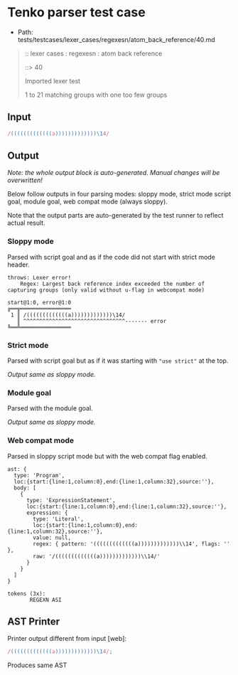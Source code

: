 # Tenko parser test case

- Path: tests/testcases/lexer_cases/regexesn/atom_back_reference/40.md

> :: lexer cases : regexesn : atom back reference
>
> ::> 40
>
> Imported lexer test
>
> 1 to 21 matching groups with one too few groups

## Input

`````js
/(((((((((((((a)))))))))))))\14/
`````

## Output

_Note: the whole output block is auto-generated. Manual changes will be overwritten!_

Below follow outputs in four parsing modes: sloppy mode, strict mode script goal, module goal, web compat mode (always sloppy).

Note that the output parts are auto-generated by the test runner to reflect actual result.

### Sloppy mode

Parsed with script goal and as if the code did not start with strict mode header.

`````
throws: Lexer error!
    Regex: Largest back reference index exceeded the number of capturing groups (only valid without u-flag in webcompat mode)

start@1:0, error@1:0
╔══╦════════════════
 1 ║ /(((((((((((((a)))))))))))))\14/
   ║ ^^^^^^^^^^^^^^^^^^^^^^^^^^^^^^^^------- error
╚══╩════════════════

`````

### Strict mode

Parsed with script goal but as if it was starting with `"use strict"` at the top.

_Output same as sloppy mode._

### Module goal

Parsed with the module goal.

_Output same as sloppy mode._

### Web compat mode

Parsed in sloppy script mode but with the web compat flag enabled.

`````
ast: {
  type: 'Program',
  loc:{start:{line:1,column:0},end:{line:1,column:32},source:''},
  body: [
    {
      type: 'ExpressionStatement',
      loc:{start:{line:1,column:0},end:{line:1,column:32},source:''},
      expression: {
        type: 'Literal',
        loc:{start:{line:1,column:0},end:{line:1,column:32},source:''},
        value: null,
        regex: { pattern: '(((((((((((((a)))))))))))))\\14', flags: '' },
        raw: '/(((((((((((((a)))))))))))))\\14/'
      }
    }
  ]
}

tokens (3x):
       REGEXN ASI
`````


## AST Printer

Printer output different from input [web]:

````js
/(((((((((((((a)))))))))))))\14/;
````

Produces same AST
